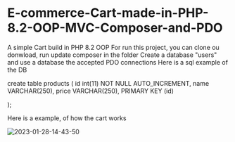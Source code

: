 # E-commerce-Cart-made-in-PHP-8.2-OOP-MVC-Composer-and-PDO

A simple Cart build in PHP 8.2 OOP
For run this project, you can clone ou donwload, run update composer in the folder
Create a database "users" and use a database the accepted PDO connections
Here is a sql example of the DB 

create table products (
   id int(11) NOT NULL AUTO_INCREMENT,
   name VARCHAR(250),
   price VARCHAR(250),
   PRIMARY KEY (id)

);

Here is a example, of how the cart works

![2023-01-28-14-43-50](https://user-images.githubusercontent.com/99232940/215283008-dd85d3fa-eecc-4cda-b1ba-5f5a4508da95.gif)
